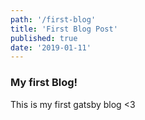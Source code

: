 ```yaml
---
path: '/first-blog'
title: 'First Blog Post'
published: true
date: '2019-01-11'
---
```


### My first Blog!

This is my first gatsby blog <3
